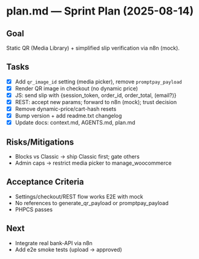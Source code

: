 # plan.md — Sprint Plan (2025-08-14)

## Goal
Static QR (Media Library) + simplified slip verification via n8n (mock).

## Tasks
- [x] Add `qr_image_id` setting (media picker), remove `promptpay_payload`
- [x] Render QR image in checkout (no dynamic price)
- [x] JS: send slip with {session_token, order_id, order_total, (email?)}
- [x] REST: accept new params; forward to n8n (mock); trust decision
- [x] Remove dynamic-price/cart-hash resets
- [x] Bump version + add readme.txt changelog
- [x] Update docs: context.md, AGENTS.md, plan.md

## Risks/Mitigations
- Blocks vs Classic → ship Classic first; gate others
- Admin caps → restrict media picker to manage_woocommerce

## Acceptance Criteria
- Settings/checkout/REST flow works E2E with mock
- No references to generate_qr_payload or promptpay_payload
- PHPCS passes

## Next
- Integrate real bank-API via n8n
- Add e2e smoke tests (upload → approved)
